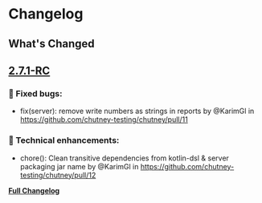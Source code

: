# Changelog
## What's Changed

## [2.7.1-RC](https://github.com/chutney-testing/chutney/tree/2.7.1-RC)

### 🐛 Fixed bugs:
* fix(server): remove write numbers as strings in reports by @KarimGl in https://github.com/chutney-testing/chutney/pull/11
### 🔧 Technical enhancements:
* chore(): Clean transitive dependencies from kotlin-dsl & server packaging jar name by @KarimGl in https://github.com/chutney-testing/chutney/pull/12

**[Full Changelog](https://github.com/chutney-testing/chutney/commits/2.7.1-RC)**
